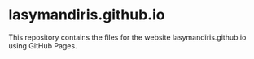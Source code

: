 # lasymandiris.github.io
This repository contains the files for the website lasymandiris.github.io using GitHub Pages.
